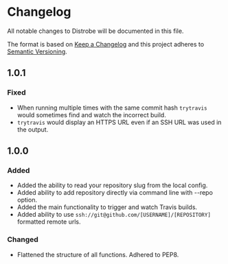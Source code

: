 <!---
Add all non-trivial changes to this list along with your
name, the change type, the pull request number, issue number,
and issue reporter if applicable. Make sure to add hyperlinks for
issue and pull request numbers.
-->

# Changelog

All notable changes to Distrobe will be documented in this file.

The format is based on [Keep a Changelog](http://keepachangelog.com/en/1.0.0/)
and this project adheres to [Semantic Versioning](http://semver.org/spec/v2.0.0.html).

## 1.0.1

### Fixed

- When running multiple times with the same commit hash `trytravis` would sometimes
  find and watch the incorrect build.
- `trytravis` would display an HTTPS URL even if an SSH URL was used in the output.

## 1.0.0

### Added

- Added the ability to read your repository slug from the local config.
- Added ability to add repository directly via command line with --repo option.
- Added the main functionality to trigger and watch Travis builds.
- Added ability to use `ssh://git@github.com/[USERNAME]/[REPOSITORY]` formatted remote urls.

### Changed

- Flattened the structure of all functions. Adhered to PEP8.
